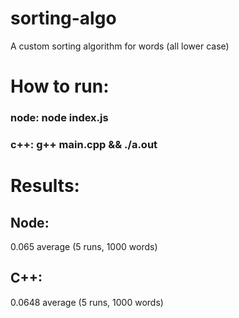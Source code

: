 # sorting-algo
A custom sorting algorithm for words (all lower case)

# How to run:
### node: node index.js
### c++: g++ main.cpp && ./a.out

# Results:
## Node:
0.065 average (5 runs, 1000 words)
## C++:
0.0648 average (5 runs, 1000 words)
